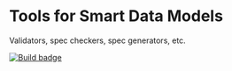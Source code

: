 # Tools for Smart Data Models

Validators, spec checkers, spec generators, etc.

[![Build badge](https://img.shields.io/travis/smart-data-models/tools.svg "Travis build status")](https://travis-ci.org/smart-data-models/tools/)
